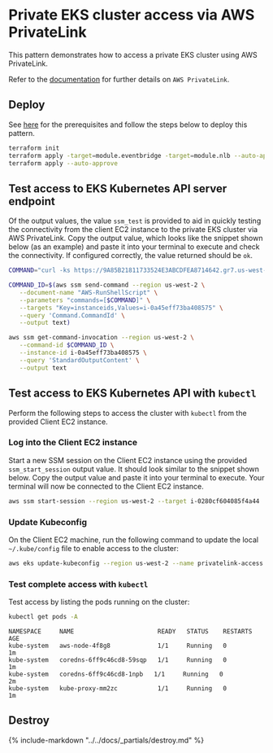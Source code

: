 # Private EKS cluster access via AWS PrivateLink

This pattern demonstrates how to access a private EKS cluster using AWS PrivateLink.

Refer to the [documentation](https://docs.aws.amazon.com/vpc/latest/privatelink/concepts.html)
for further details on  `AWS PrivateLink`.

## Deploy

See [here](https://aws-ia.github.io/terraform-aws-eks-blueprints/getting-started/#prerequisites) for the prerequisites and follow the steps below to deploy this pattern.

```sh
terraform init
terraform apply -target=module.eventbridge -target=module.nlb --auto-approve
terraform apply --auto-approve
```

## Test access to EKS Kubernetes API server endpoint

Of the output values, the value `ssm_test` is provided to aid in quickly
testing the connectivity from the client EC2 instance to the private EKS cluster
via AWS PrivateLink. Copy the output value, which looks like the snippet shown
below (as an example) and paste it into your terminal to execute and check the
connectivity. If configured correctly, the value returned should be `ok`.

```sh
COMMAND="curl -ks https://9A85B21811733524E3ABCDFEA8714642.gr7.us-west-2.eks.amazonaws.com/readyz"

COMMAND_ID=$(aws ssm send-command --region us-west-2 \
   --document-name "AWS-RunShellScript" \
   --parameters "commands=[$COMMAND]" \
   --targets "Key=instanceids,Values=i-0a45eff73ba408575" \
   --query 'Command.CommandId' \
   --output text)

aws ssm get-command-invocation --region us-west-2 \
   --command-id $COMMAND_ID \
   --instance-id i-0a45eff73ba408575 \
   --query 'StandardOutputContent' \
   --output text
```

## Test access to EKS Kubernetes API with `kubectl`

Perform the following steps to access the cluster with `kubectl` from the
provided Client EC2 instance.

### Log into the Client EC2 instance
Start a new SSM session on the Client EC2 instance using the provided
`ssm_start_session` output value. It should look similar to the snippet
shown below. Copy the output value and paste it into your terminal to execute.
Your terminal will now be connected to the Client EC2 instance.

```sh
aws ssm start-session --region us-west-2 --target i-0280cf604085f4a44
```

### Update Kubeconfig
On the Client EC2 machine, run the following command to update the local
`~/.kube/config` file to enable access to the cluster:

```sh
aws eks update-kubeconfig --region us-west-2 --name privatelink-access
```

### Test complete access with `kubectl`
Test access by listing the pods running on the cluster:

```sh
kubectl get pods -A
```

```text
NAMESPACE     NAME                       READY   STATUS    RESTARTS   AGE
kube-system   aws-node-4f8g8             1/1     Running   0          1m
kube-system   coredns-6ff9c46cd8-59sqp   1/1     Running   0          1m
kube-system   coredns-6ff9c46cd8-1npb   1/1     Running   0          2m
kube-system   kube-proxy-mm2zc           1/1     Running   0          1m
```

## Destroy

{%
   include-markdown "../../docs/_partials/destroy.md"
%}
